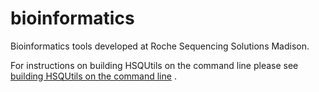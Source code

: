 bioinformatics
==============

Bioinformatics tools developed at Roche Sequencing Solutions Madison.


For instructions on building HSQUtils on the command line please see [building HSQUtils on the command line](documentation/COMMAND_LINE_BUILD.md)
.
